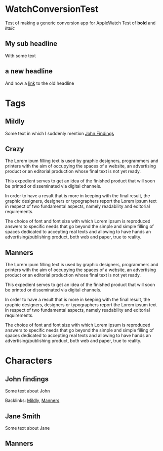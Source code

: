 # WatchConversionTest
Test of making a generic conversion app for AppleWatch
Test of **bold** and *italic* 


## My sub headline
With some text

## a new headline
And now a [link](#my-sub-headline) to the old headline
# Tags
## Mildly
Some text in which I suddenly mention [John Findings](#John-findings)

## Crazy
The Lorem ipum filling text is used by graphic designers, programmers and printers with the aim of occupying the spaces of a website, an advertising product or an editorial production whose final text is not yet ready.

This expedient serves to get an idea of the finished product that will soon be printed or disseminated via digital channels.

In order to have a result that is more in keeping with the final result, the graphic designers, designers or typographers report the Lorem ipsum text in respect of two fundamental aspects, namely readability and editorial requirements.

The choice of font and font size with which Lorem ipsum is reproduced answers to specific needs that go beyond the simple and simple filling of spaces dedicated to accepting real texts and allowing to have hands an advertising/publishing product, both web and paper, true to reality.
## Manners
The Lorem ipum filling text is used by graphic designers, programmers and printers with the aim of occupying the spaces of a website, an advertising product or an editorial production whose final text is not yet ready.

This expedient serves to get an idea of the finished product that will soon be printed or disseminated via digital channels.

In order to have a result that is more in keeping with the final result, the graphic designers, designers or typographers report the Lorem ipsum text in respect of two fundamental aspects, namely readability and editorial requirements.

The choice of font and font size with which Lorem ipsum is reproduced answers to specific needs that go beyond the simple and simple filling of spaces dedicated to accepting real texts and allowing to have hands an advertising/publishing product, both web and paper, true to reality.
# Characters
## John findings
Some text about John

Backlinks: [Mildly](#Mildly), [Manners](#Manners)
## Jane Smith
Some text about Jane
## Manners
